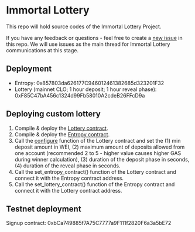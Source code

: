 # Immortal Lottery

This repo will hold source codes of the Immortal Lottery Project.

If you have any feedback or questions - feel free to create a [new issue](https://github.com/Dexaran/ImmortalLottery/issues/new) in this repo. We will use issues as the main thread for Immortal Lottery communications at this stage.

## Deployment

- Entropy: 0x857803da626177C946012461382685d323201F32
- Lottery (mainnet CLO; 1 hour deposit; 1 hour reveal phase): 0xF85C47bA456c1324d99Fb58010A2cdeB26FFcD9a

## Deploying custom lottery

1. Compile & deploy the [Lottery contract](https://github.com/Dexaran/ImmortalLottery/blob/main/IML_Lottery.sol).
2. Compile & deploy the [Entropy contract](https://github.com/Dexaran/ImmortalLottery/blob/main/IML_Entropy.sol).
3. Call the [configure](https://github.com/Dexaran/ImmortalLottery/blob/main/IML_Lottery.sol#L346) function of the Lottery contract and set the (1) min deposit amount in WEI, (2) maximum amount of deposits allowed from one account (recommended 2 to 5 - higher value causes higher GAS during winner calculation), (3) duration of the deposit phase in seconds, (4) duration of the reveal phase in seconds.
4. Call the set_entropy_contract() function of the Lottery contract and connect it with the Entropy contract address.
5. Call the set_lottery_contract() function of the Entropy contract and connect it with the Lottery contract address.



## Testnet deployment

Signup contract: 0xbCa749885f7A75C7777a9F111f2820F6a3a5bE72
